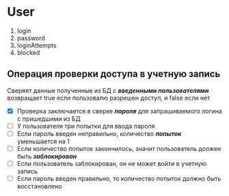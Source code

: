 # User
1. login
1. password
1. loginAttempts
1. blocked


## Операция проверки доступа в учетную запись
Сверяет данные полученные из БД с __*введенными пользователями*__
возвращает true если пользовалю разрешен доступ, и false если нет

-[x] Проверка заключается в сверке __*пароля*__ для запрашиваемого логина с пришедшими из БД
-[ ] У пользователя три попытки для ввода пароля
-[ ] Если  пароль введен неправильно, количество __*попыток*__ уменьшается на 1
-[ ] Если количество попыток закончилось, значит пользователь должен быть __*заблокирован*__
-[ ] Если пользователь заблокирован, он не может войти в учетную запись
-[ ] Если пароль введен правильно, то количество попыток должно быть восстановлено
